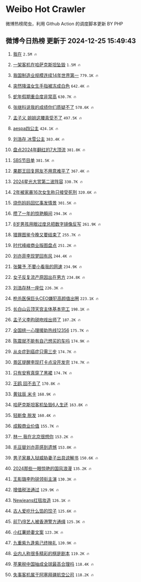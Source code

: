 # Weibo Hot Crawler 



微博热榜爬虫，利用 Github Action 的调度脚本更新 BY PHP 


## 微博今日热榜 更新于 2024-12-25 15:49:43 
1. [我在](https://s.weibo.com/weibo?q=%E6%88%91%E5%9C%A8&t=31&band_rank=1&Refer=top) `2.5M 🔥` 

1. [一架客机在哈萨克斯坦坠毁](https://s.weibo.com/weibo?q=%23%E4%B8%80%E6%9E%B6%E5%AE%A2%E6%9C%BA%E5%9C%A8%E5%93%88%E8%90%A8%E5%85%8B%E6%96%AF%E5%9D%A6%E5%9D%A0%E6%AF%81%23&t=31&band_rank=2&Refer=top) `1.5M 🔥` 

1. [我国制造业规模连续14年世界第一](https://s.weibo.com/weibo?q=%23%E6%88%91%E5%9B%BD%E5%88%B6%E9%80%A0%E4%B8%9A%E8%A7%84%E6%A8%A1%E8%BF%9E%E7%BB%AD14%E5%B9%B4%E4%B8%96%E7%95%8C%E7%AC%AC%E4%B8%80%23&t=31&band_rank=3&Refer=top) `779.1K 🔥` 

1. [突然降温女生手指被冻成白色](https://s.weibo.com/weibo?q=%23%E7%AA%81%E7%84%B6%E9%99%8D%E6%B8%A9%E5%A5%B3%E7%94%9F%E6%89%8B%E6%8C%87%E8%A2%AB%E5%86%BB%E6%88%90%E7%99%BD%E8%89%B2%23&t=31&band_rank=4&Refer=top) `642.4K 🔥` 

1. [蛇年假期重合度非常高](https://s.weibo.com/weibo?q=%23%E8%9B%87%E5%B9%B4%E5%81%87%E6%9C%9F%E9%87%8D%E5%90%88%E5%BA%A6%E9%9D%9E%E5%B8%B8%E9%AB%98%23&t=31&band_rank=5&Refer=top) `630.7K 🔥` 

1. [张继科说我的成绩你们质疑不了](https://s.weibo.com/weibo?q=%E5%BC%A0%E7%BB%A7%E7%A7%91%E8%AF%B4%E6%88%91%E7%9A%84%E6%88%90%E7%BB%A9%E4%BD%A0%E4%BB%AC%E8%B4%A8%E7%96%91%E4%B8%8D%E4%BA%86&t=31&band_rank=6&Refer=top) `578.6K 🔥` 

1. [孟子义 姐姐这腰真受不了](https://s.weibo.com/weibo?q=%E5%AD%9F%E5%AD%90%E4%B9%89%20%E5%A7%90%E5%A7%90%E8%BF%99%E8%85%B0%E7%9C%9F%E5%8F%97%E4%B8%8D%E4%BA%86&t=31&band_rank=7&Refer=top) `497.5K 🔥` 

1. [aespa四公主](https://s.weibo.com/weibo?q=aespa%E5%9B%9B%E5%85%AC%E4%B8%BB&t=31&band_rank=8&Refer=top) `424.1K 🔥` 

1. [刘浩存 冰雪公主](https://s.weibo.com/weibo?q=%E5%88%98%E6%B5%A9%E5%AD%98%20%E5%86%B0%E9%9B%AA%E5%85%AC%E4%B8%BB&t=31&band_rank=9&Refer=top) `383.4K 🔥` 

1. [盘点2024年翻红的7大顶流](https://s.weibo.com/weibo?q=%23%E7%9B%98%E7%82%B92024%E5%B9%B4%E7%BF%BB%E7%BA%A2%E7%9A%847%E5%A4%A7%E9%A1%B6%E6%B5%81%23&t=31&band_rank=10&Refer=top) `381.8K 🔥` 

1. [SBS节目单](https://s.weibo.com/weibo?q=SBS%E8%8A%82%E7%9B%AE%E5%8D%95&t=31&band_rank=11&Refer=top) `381.5K 🔥` 

1. [果郡王回复网友不用意难平了](https://s.weibo.com/weibo?q=%E6%9E%9C%E9%83%A1%E7%8E%8B%E5%9B%9E%E5%A4%8D%E7%BD%91%E5%8F%8B%E4%B8%8D%E7%94%A8%E6%84%8F%E9%9A%BE%E5%B9%B3%E4%BA%86&t=31&band_rank=12&Refer=top) `367.4K 🔥` 

1. [2024星光大赏第二波阵容](https://s.weibo.com/weibo?q=%232024%E6%98%9F%E5%85%89%E5%A4%A7%E8%B5%8F%E7%AC%AC%E4%BA%8C%E6%B3%A2%E9%98%B5%E5%AE%B9%23&t=31&band_rank=13&Refer=top) `330.7K 🔥` 

1. [2年被家暴16次女生称只接受死刑](https://s.weibo.com/weibo?q=%232%E5%B9%B4%E8%A2%AB%E5%AE%B6%E6%9A%B416%E6%AC%A1%E5%A5%B3%E7%94%9F%E7%A7%B0%E5%8F%AA%E6%8E%A5%E5%8F%97%E6%AD%BB%E5%88%91%23&t=31&band_rank=14&Refer=top) `320.6K 🔥` 

1. [烧伤妈妈回忆事发情景](https://s.weibo.com/weibo?q=%23%E7%83%A7%E4%BC%A4%E5%A6%88%E5%A6%88%E5%9B%9E%E5%BF%86%E4%BA%8B%E5%8F%91%E6%83%85%E6%99%AF%23&t=31&band_rank=15&Refer=top) `301.5K 🔥` 

1. [攒了一年的惊艳瞬间](https://s.weibo.com/weibo?q=%23%E6%94%92%E4%BA%86%E4%B8%80%E5%B9%B4%E7%9A%84%E6%83%8A%E8%89%B3%E7%9E%AC%E9%97%B4%23&t=31&band_rank=16&Refer=top) `294.3K 🔥` 

1. [8岁男孩用眼过度总把数字镜像反写](https://s.weibo.com/weibo?q=%238%E5%B2%81%E7%94%B7%E5%AD%A9%E7%94%A8%E7%9C%BC%E8%BF%87%E5%BA%A6%E6%80%BB%E6%8A%8A%E6%95%B0%E5%AD%97%E9%95%9C%E5%83%8F%E5%8F%8D%E5%86%99%23&t=31&band_rank=17&Refer=top) `261.9K 🔥` 

1. [猎罪图鉴今晚又要结束了](https://s.weibo.com/weibo?q=%E7%8C%8E%E7%BD%AA%E5%9B%BE%E9%89%B4%E4%BB%8A%E6%99%9A%E5%8F%88%E8%A6%81%E7%BB%93%E6%9D%9F%E4%BA%86&t=31&band_rank=18&Refer=top) `255.7K 🔥` 

1. [时代峰峻商业版图盘点](https://s.weibo.com/weibo?q=%23%E6%97%B6%E4%BB%A3%E5%B3%B0%E5%B3%BB%E5%95%86%E4%B8%9A%E7%89%88%E5%9B%BE%E7%9B%98%E7%82%B9%23&t=31&band_rank=19&Refer=top) `251.2K 🔥` 

1. [刘亦菲李现梦回有风](https://s.weibo.com/weibo?q=%23%E5%88%98%E4%BA%A6%E8%8F%B2%E6%9D%8E%E7%8E%B0%E6%A2%A6%E5%9B%9E%E6%9C%89%E9%A3%8E%23&t=31&band_rank=20&Refer=top) `244.4K 🔥` 

1. [张馨予 不要小看我的网速](https://s.weibo.com/weibo?q=%E5%BC%A0%E9%A6%A8%E4%BA%88%20%E4%B8%8D%E8%A6%81%E5%B0%8F%E7%9C%8B%E6%88%91%E7%9A%84%E7%BD%91%E9%80%9F&t=31&band_rank=21&Refer=top) `234.9K 🔥` 

1. [女子反复流产原因出在男方](https://s.weibo.com/weibo?q=%23%E5%A5%B3%E5%AD%90%E5%8F%8D%E5%A4%8D%E6%B5%81%E4%BA%A7%E5%8E%9F%E5%9B%A0%E5%87%BA%E5%9C%A8%E7%94%B7%E6%96%B9%23&t=31&band_rank=22&Refer=top) `234.8K 🔥` 

1. [刘浩存林一座位](https://s.weibo.com/weibo?q=%23%E5%88%98%E6%B5%A9%E5%AD%98%E6%9E%97%E4%B8%80%E5%BA%A7%E4%BD%8D%23&t=31&band_rank=23&Refer=top) `226.3K 🔥` 

1. [枪杀医保巨头CEO嫌犯高颜值出圈](https://s.weibo.com/weibo?q=%23%E6%9E%AA%E6%9D%80%E5%8C%BB%E4%BF%9D%E5%B7%A8%E5%A4%B4CEO%E5%AB%8C%E7%8A%AF%E9%AB%98%E9%A2%9C%E5%80%BC%E5%87%BA%E5%9C%88%23&t=31&band_rank=24&Refer=top) `223.1K 🔥` 

1. [长白山云顶天宫主体基本完工](https://s.weibo.com/weibo?q=%23%E9%95%BF%E7%99%BD%E5%B1%B1%E4%BA%91%E9%A1%B6%E5%A4%A9%E5%AE%AB%E4%B8%BB%E4%BD%93%E5%9F%BA%E6%9C%AC%E5%AE%8C%E5%B7%A5%23&t=31&band_rank=25&Refer=top) `198.1K 🔥` 

1. [孟子义李昀锐吻戏出师了](https://s.weibo.com/weibo?q=%23%E5%AD%9F%E5%AD%90%E4%B9%89%E6%9D%8E%E6%98%80%E9%94%90%E5%90%BB%E6%88%8F%E5%87%BA%E5%B8%88%E4%BA%86%23&t=31&band_rank=26&Refer=top) `187.2K 🔥` 

1. [全国统一心理援助热线12356](https://s.weibo.com/weibo?q=%23%E5%85%A8%E5%9B%BD%E7%BB%9F%E4%B8%80%E5%BF%83%E7%90%86%E6%8F%B4%E5%8A%A9%E7%83%AD%E7%BA%BF12356%23&t=31&band_rank=27&Refer=top) `175.7K 🔥` 

1. [陈震就不能有自己想买的车吗](https://s.weibo.com/weibo?q=%23%E9%99%88%E9%9C%87%E5%B0%B1%E4%B8%8D%E8%83%BD%E6%9C%89%E8%87%AA%E5%B7%B1%E6%83%B3%E4%B9%B0%E7%9A%84%E8%BD%A6%E5%90%97%23&t=31&band_rank=28&Refer=top) `174.9K 🔥` 

1. [从炎症到癌症只需三步](https://s.weibo.com/weibo?q=%23%E4%BB%8E%E7%82%8E%E7%97%87%E5%88%B0%E7%99%8C%E7%97%87%E5%8F%AA%E9%9C%80%E4%B8%89%E6%AD%A5%23&t=31&band_rank=29&Refer=top) `174.7K 🔥` 

1. [景区提醒李现打卡点没开发完](https://s.weibo.com/weibo?q=%23%E6%99%AF%E5%8C%BA%E6%8F%90%E9%86%92%E6%9D%8E%E7%8E%B0%E6%89%93%E5%8D%A1%E7%82%B9%E6%B2%A1%E5%BC%80%E5%8F%91%E5%AE%8C%23&t=31&band_rank=30&Refer=top) `174.7K 🔥` 

1. [只有安宥真穿了黑裙](https://s.weibo.com/weibo?q=%23%E5%8F%AA%E6%9C%89%E5%AE%89%E5%AE%A5%E7%9C%9F%E7%A9%BF%E4%BA%86%E9%BB%91%E8%A3%99%23&t=31&band_rank=31&Refer=top) `174.7K 🔥` 

1. [王鸥 回不去了](https://s.weibo.com/weibo?q=%E7%8E%8B%E9%B8%A5%20%E5%9B%9E%E4%B8%8D%E5%8E%BB%E4%BA%86&t=31&band_rank=32&Refer=top) `170.8K 🔥` 

1. [黄铉辰 米卡](https://s.weibo.com/weibo?q=%E9%BB%84%E9%93%89%E8%BE%B0%20%E7%B1%B3%E5%8D%A1&t=31&band_rank=33&Refer=top) `168.9K 🔥` 

1. [哈萨克斯坦客机坠毁6人生还](https://s.weibo.com/weibo?q=%23%E5%93%88%E8%90%A8%E5%85%8B%E6%96%AF%E5%9D%A6%E5%AE%A2%E6%9C%BA%E5%9D%A0%E6%AF%816%E4%BA%BA%E7%94%9F%E8%BF%98%23&t=31&band_rank=34&Refer=top) `163.8K 🔥` 

1. [轻断食 脱发](https://s.weibo.com/weibo?q=%E8%BD%BB%E6%96%AD%E9%A3%9F%20%E8%84%B1%E5%8F%91&t=31&band_rank=35&Refer=top) `160.4K 🔥` 

1. [成毅商业价值](https://s.weibo.com/weibo?q=%23%E6%88%90%E6%AF%85%E5%95%86%E4%B8%9A%E4%BB%B7%E5%80%BC%23&t=31&band_rank=36&Refer=top) `155.7K 🔥` 

1. [林一 我在北京很想你](https://s.weibo.com/weibo?q=%E6%9E%97%E4%B8%80%20%E6%88%91%E5%9C%A8%E5%8C%97%E4%BA%AC%E5%BE%88%E6%83%B3%E4%BD%A0&t=31&band_rank=37&Refer=top) `153.2K 🔥` 

1. [毛豆替刘亦菲感到遗憾](https://s.weibo.com/weibo?q=%E6%AF%9B%E8%B1%86%E6%9B%BF%E5%88%98%E4%BA%A6%E8%8F%B2%E6%84%9F%E5%88%B0%E9%81%97%E6%86%BE&t=31&band_rank=38&Refer=top) `153.0K 🔥` 

1. [男子家暴入狱威胁妻子出具谅解书](https://s.weibo.com/weibo?q=%23%E7%94%B7%E5%AD%90%E5%AE%B6%E6%9A%B4%E5%85%A5%E7%8B%B1%E5%A8%81%E8%83%81%E5%A6%BB%E5%AD%90%E5%87%BA%E5%85%B7%E8%B0%85%E8%A7%A3%E4%B9%A6%23&t=31&band_rank=39&Refer=top) `150.6K 🔥` 

1. [2024那些一眼惊艳的国风浪漫](https://s.weibo.com/weibo?q=%232024%E9%82%A3%E4%BA%9B%E4%B8%80%E7%9C%BC%E6%83%8A%E8%89%B3%E7%9A%84%E5%9B%BD%E9%A3%8E%E6%B5%AA%E6%BC%AB%23&t=31&band_rank=40&Refer=top) `135.2K 🔥` 

1. [王影璐李昀锐领衔主演](https://s.weibo.com/weibo?q=%23%E7%8E%8B%E5%BD%B1%E7%92%90%E6%9D%8E%E6%98%80%E9%94%90%E9%A2%86%E8%A1%94%E4%B8%BB%E6%BC%94%23&t=31&band_rank=41&Refer=top) `130.3K 🔥` 

1. [增值税法通过](https://s.weibo.com/weibo?q=%23%E5%A2%9E%E5%80%BC%E7%A8%8E%E6%B3%95%E9%80%9A%E8%BF%87%23&t=31&band_rank=42&Refer=top) `129.9K 🔥` 

1. [Newjeans红毯妆造](https://s.weibo.com/weibo?q=%23Newjeans%E7%BA%A2%E6%AF%AF%E5%A6%86%E9%80%A0%23&t=31&band_rank=43&Refer=top) `126.1K 🔥` 

1. [古人爱吃什么馅的饺子](https://s.weibo.com/weibo?q=%E5%8F%A4%E4%BA%BA%E7%88%B1%E5%90%83%E4%BB%80%E4%B9%88%E9%A6%85%E7%9A%84%E9%A5%BA%E5%AD%90&t=31&band_rank=44&Refer=top) `125.6K 🔥` 

1. [前TVB艺人被香港警方通缉](https://s.weibo.com/weibo?q=%23%E5%89%8DTVB%E8%89%BA%E4%BA%BA%E8%A2%AB%E9%A6%99%E6%B8%AF%E8%AD%A6%E6%96%B9%E9%80%9A%E7%BC%89%23&t=31&band_rank=45&Refer=top) `125.3K 🔥` 

1. [小红薯娇妻文案](https://s.weibo.com/weibo?q=%E5%B0%8F%E7%BA%A2%E8%96%AF%E5%A8%87%E5%A6%BB%E6%96%87%E6%A1%88&t=31&band_rank=46&Refer=top) `123.3K 🔥` 

1. [九重紫九逢紫己终映礼](https://s.weibo.com/weibo?q=%23%E4%B9%9D%E9%87%8D%E7%B4%AB%E4%B9%9D%E9%80%A2%E7%B4%AB%E5%B7%B1%E7%BB%88%E6%98%A0%E7%A4%BC%23&t=31&band_rank=47&Refer=top) `120.9K 🔥` 

1. [业内人称很多精彩的棋是剧本](https://s.weibo.com/weibo?q=%23%E4%B8%9A%E5%86%85%E4%BA%BA%E7%A7%B0%E5%BE%88%E5%A4%9A%E7%B2%BE%E5%BD%A9%E7%9A%84%E6%A3%8B%E6%98%AF%E5%89%A7%E6%9C%AC%23&t=31&band_rank=48&Refer=top) `119.2K 🔥` 

1. [苹果税中国抽成全球最高合理吗](https://s.weibo.com/weibo?q=%23%E8%8B%B9%E6%9E%9C%E7%A8%8E%E4%B8%AD%E5%9B%BD%E6%8A%BD%E6%88%90%E5%85%A8%E7%90%83%E6%9C%80%E9%AB%98%E5%90%88%E7%90%86%E5%90%97%23&t=31&band_rank=49&Refer=top) `118.4K 🔥` 

1. [失事客机属于阿塞拜疆航空公司](https://s.weibo.com/weibo?q=%23%E5%A4%B1%E4%BA%8B%E5%AE%A2%E6%9C%BA%E5%B1%9E%E4%BA%8E%E9%98%BF%E5%A1%9E%E6%8B%9C%E7%96%86%E8%88%AA%E7%A9%BA%E5%85%AC%E5%8F%B8%23&t=31&band_rank=50&Refer=top) `118.2K 🔥` 

